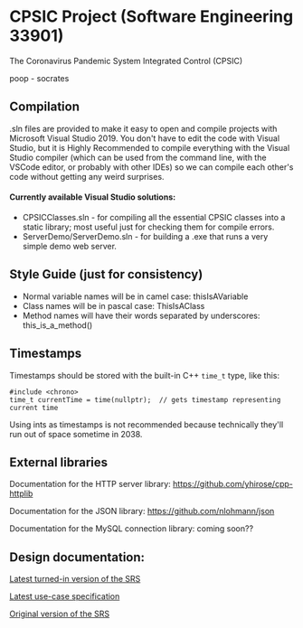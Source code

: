 # CPSIC Project (Software Engineering 33901)
The Coronavirus Pandemic System Integrated Control (CPSIC)

poop - socrates

## Compilation
.sln files are provided to make it easy to open and compile projects with Microsoft Visual Studio 2019. You don't have to edit the code with Visual Studio, but it is Highly Recommended to compile everything with the Visual Studio compiler (which can be used from the command line, with the VSCode editor, or probably with other IDEs) so we can compile each other's code without getting any weird surprises.
#### Currently available Visual Studio solutions:
 - CPSICClasses.sln - for compiling all the essential CPSIC classes into a static library; most useful just for checking them for compile errors.
  - ServerDemo/ServerDemo.sln - for building a .exe that runs a very simple demo web server.
 
## Style Guide (just for consistency)
 - Normal variable names will be in camel case: thisIsAVariable
 - Class names will be in pascal case: ThisIsAClass
 - Method names will have their words separated by underscores: this_is_a_method()

## Timestamps
Timestamps should be stored with the built-in C++ `time_t` type, like this:
```
#include <chrono>
time_t currentTime = time(nullptr);  // gets timestamp representing current time
```
Using ints as timestamps is not recommended because technically they'll run out of space sometime in 2038.

## External libraries
Documentation for the HTTP server library: https://github.com/yhirose/cpp-httplib

Documentation for the JSON library: https://github.com/nlohmann/json

Documentation for the MySQL connection library: coming soon??

## Design documentation:
[Latest turned-in version of the SRS](https://drive.google.com/open?id=1tIDo6EWX_xK_nB-DwEnfQgoEU8oRWzPt3jOAZyB4Jg0)

[Latest use-case specification](https://drive.google.com/open?id=1RoIEqYQm-elgwrnmrjtSdCi6PAy0tDGX9izxc_K_KzQ)

[Original version of the SRS](https://docs.google.com/document/d/13YBdxYo1FdsuRPaPiD1YbAq0I3CzMSwm22LdRc1uAog/edit?usp=sharing)
